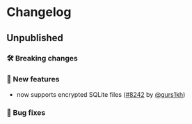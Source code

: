 # Changelog

## Unpublished

### 🛠 Breaking changes

### 🎉 New features
- now supports encrypted SQLite files ([#8242](https://github.com/expo/expo/pull/8242/) by [@gurs1kh](https://github.com/gurs1kh))

### 🐛 Bug fixes
